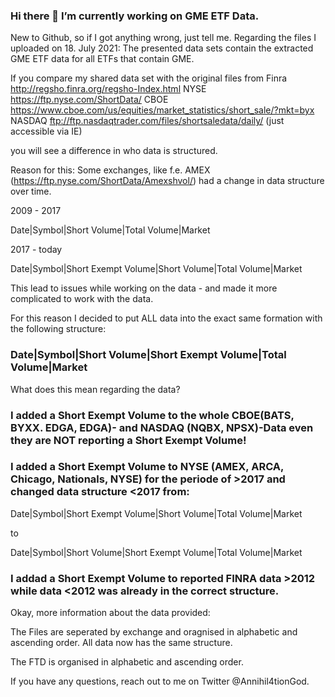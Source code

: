 ### Hi there 👋 I’m currently working on GME ETF Data.
New to Github, so if I got anything wrong, just tell me.
Regarding the files I uploaded on 18. July 2021:
The presented data sets contain the extracted GME ETF data for all ETFs that contain GME.

If you compare my shared data set with the original files from
Finra http://regsho.finra.org/regsho-Index.html
NYSE https://ftp.nyse.com/ShortData/
CBOE https://www.cboe.com/us/equities/market_statistics/short_sale/?mkt=byx
NASDAQ ftp://ftp.nasdaqtrader.com/files/shortsaledata/daily/ (just accessible via IE)

you will see a difference in who data is structured.

Reason for this: 
Some exchanges, like f.e. AMEX (https://ftp.nyse.com/ShortData/Amexshvol/) had a change in data structure over time.

2009 - 2017 

Date|Symbol|Short Volume|Total Volume|Market

2017 - today 

Date|Symbol|Short Exempt Volume|Short Volume|Total Volume|Market

This lead to issues while working on the data - and made it more complicated to work with the data.

For this reason I decided to put ALL data into the exact same formation with the following structure:

### Date|Symbol|Short Volume|Short Exempt Volume|Total Volume|Market

What does this mean regarding the data? 

### I added a Short Exempt Volume to the whole CBOE(BATS, BYXX. EDGA, EDGA)- and NASDAQ (NQBX, NPSX)-Data  even they are NOT reporting a Short Exempt Volume!

### I added a Short Exempt Volume to NYSE (AMEX, ARCA, Chicago, Nationals, NYSE)  for the periode of >2017 and changed data structure <2017 from:

Date|Symbol|Short Exempt Volume|Short Volume|Total Volume|Market

to

Date|Symbol|Short Volume|Short Exempt Volume|Total Volume|Market

### I addad a Short Exempt Volume to reported FINRA data >2012 while data <2012 was already in the correct structure. 


Okay, more information about the data provided:

The Files are seperated by exchange and oragnised in alphabetic and ascending order. 
All data now has the same structure. 

The FTD is organised in alphabetic and ascending order.

If you have any questions, reach out to me on Twitter @Annihil4tionGod.






<!--
**AnnihilationGod/AnnihilationGod** is a ✨ _special_ ✨ repository because its `README.md` (this file) appears on your GitHub profile.

Here are some ideas to get you started:

- I’m currently working on GME ETF Data.
